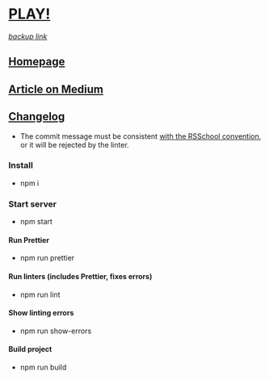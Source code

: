 # [PLAY!](https://gta-phaser.firebaseapp.com/)
[_backup link_](https://gta-phaser.web.app/)

## [Homepage](https://gta-phaser-promo.netlify.app/)
## [Article on Medium](https://medium.com/@loremipsumrrr/clonewars-gta-8c1da4e202ba)

## [Changelog ](https://github.com/rolling-scopes-school/clonewars-gta/blob/dev/CHANGELOG.md)

* The commit message must be consistent [with the RSSchool convention](https://docs.rs.school/#/git-convention), or it will be rejected by the linter.

### Install
* npm i

### Start server
* npm start


#### Run Prettier
* npm run prettier

#### Run linters (includes Prettier, fixes errors)
* npm run lint

#### Show linting errors
* npm run show-errors

#### Build project
* npm run build
